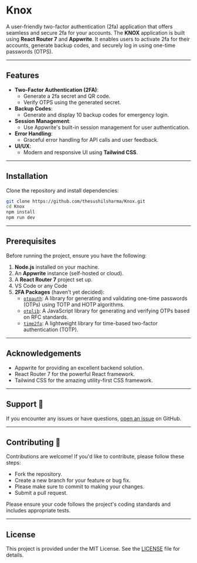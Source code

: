 # Knox
A user-friendly two-factor authentication (2fa) application that offers seamless and secure 2fa for your accounts. The **KNOX** application is built using **React Router 7** and **Appwrite**. It enables users to activate 2fa for their accounts, generate backup codes, and securely log in using one-time passwords (OTPS).

---

## Features

- **Two-Factor Authentication (2FA)**:
  - Generate a 2fa secret and QR code.
  - Verify OTPS using the generated secret.
- **Backup Codes**:
  - Generate and display 10 backup codes for emergency login.
- **Session Management**:
  - Use Appwrite's built-in session management for user authentication.
- **Error Handling**:
  - Graceful error handling for API calls and user feedback.
- **UI/UX**:
  - Modern and responsive UI using **Tailwind CSS**.

---

## Installation 
Clone the repository and install dependencies:

```bash
git clone https://github.com/thesushilsharma/Knox.git
cd Knox
npm install
npm run dev
```

---

## Prerequisites

Before running the project, ensure you have the following:

1. **Node.js** installed on your machine.
2. An **Appwrite** instance (self-hosted or cloud).
3. A **React Router 7** project set up.
4. VS Code or any Code
5. **2FA Packages** (haven’t yet decided):
   - [`otpauth`](https://www.npmjs.com/package/otpauth): A library for generating and validating one-time passwords (OTPs) using TOTP and HOTP algorithms.
   - [`otplib`](https://www.npmjs.com/package/otplib): A JavaScript library for generating and verifying OTPs based on RFC standards.
   - [`time2fa`](https://www.npmjs.com/package/time2fa): A lightweight library for time-based two-factor authentication (TOTP).
   
---

## Acknowledgements

- Appwrite for providing an excellent backend solution.
- React Router 7 for the powerful React framework.
- Tailwind CSS for the amazing utility-first CSS framework.

---

## Support 💬

If you encounter any issues or have questions, [open an issue](https://github.com/thesushilsharma/Knox/issues) on GitHub.

---

## Contributing 🤝

Contributions are welcome! If you'd like to contribute, please follow these steps:
- Fork the repository.
- Create a new branch for your feature or bug fix.
- Please make sure to commit to making your changes.
- Submit a pull request.

Please ensure your code follows the project's coding standards and includes appropriate tests.

---

## License

This project is provided under the MIT License. See the [LICENSE](LICENSE) file for details.
